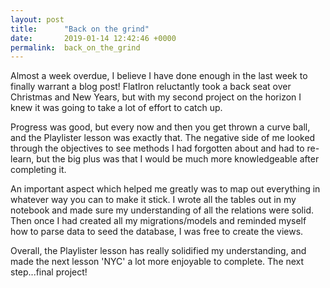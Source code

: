 ```yaml
---
layout: post
title:      "Back on the grind"
date:       2019-01-14 12:42:46 +0000
permalink:  back_on_the_grind
---
```



Almost a week overdue, I believe I have done enough in the last week to finally warrant a blog post! FlatIron reluctantly took a back seat over Christmas and New Years, but with my second project on the horizon I knew it was going to take a lot of effort to catch up.

Progress was good, but every now and then you get thrown a curve ball, and the Playlister lesson was exactly that.  The negative side of me looked through the objectives to see methods I had forgotten about and had to re-learn, but the big plus was that I would be much more knowledgeable after completing it.


An important aspect which helped me greatly was to map out everything in whatever way you can to make it stick. I wrote all the tables out in my notebook and made sure my understanding of all the relations were solid. Then once I had created all my migrations/models and reminded myself how to parse data to seed the database, I was free to create the views.


Overall, the Playlister lesson has really solidified my understanding, and made the next lesson 'NYC' a lot more enjoyable to complete.  The next step...final project!
